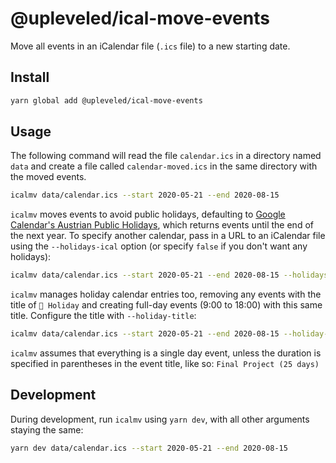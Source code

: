 # @upleveled/ical-move-events

Move all events in an iCalendar file (`.ics` file) to a new starting date.

## Install

```sh
yarn global add @upleveled/ical-move-events
```

## Usage

The following command will read the file `calendar.ics` in a directory named `data` and create a file called `calendar-moved.ics` in the same directory with the moved events.

```sh
icalmv data/calendar.ics --start 2020-05-21 --end 2020-08-15
```

`icalmv` moves events to avoid public holidays, defaulting to [Google Calendar's Austrian Public Holidays](https://calendar.google.com/calendar/ical/en.austrian.official%23holiday%40group.v.calendar.google.com/public/basic.ics), which returns events until the end of the next year. To specify another calendar, pass in a URL to an iCalendar file using the `--holidays-ical` option (or specify `false` if you don't want any holidays):

```sh
icalmv data/calendar.ics --start 2020-05-21 --end 2020-08-15 --holidays-ical https://calendar.google.com/calendar/ical/en.canadian.official%23holiday%40group.v.calendar.google.com/public/basic.ics
```

`icalmv` manages holiday calendar entries too, removing any events with the title of `🎉 Holiday` and creating full-day events (9:00 to 18:00) with this same title. Configure the title with `--holiday-title`:

```sh
icalmv data/calendar.ics --start 2020-05-21 --end 2020-08-15 --holiday-title 'Public holiday'
```

`icalmv` assumes that everything is a single day event, unless the duration is specified in parentheses in the event title, like so: `Final Project (25 days)`

## Development

During development, run `icalmv` using `yarn dev`, with all other arguments staying the same:

```sh
yarn dev data/calendar.ics --start 2020-05-21 --end 2020-08-15
```
